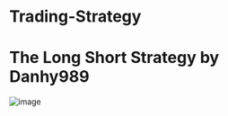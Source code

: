 # Trading-Strategy

# The Long Short Strategy by Danhy989
![image](https://user-images.githubusercontent.com/24559824/123744091-7278ff80-d8d8-11eb-98ea-e7afb58b81cc.png)
